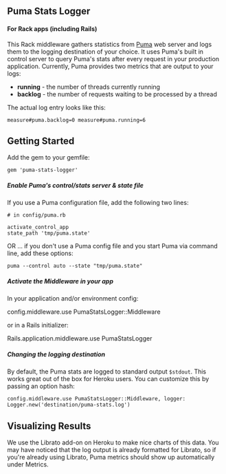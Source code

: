 ## Puma Stats Logger

#### For Rack apps (including Rails)

This Rack middleware gathers statistics from [Puma](http://puma.io/) web server and logs them to the logging destination of your choice. It uses Puma's built in control server to query Puma's stats after every request in your production application. Currently, Puma provides two metrics that are output to your logs:

  * __running__ - the number of threads currently running
  * __backlog__ - the number of requests waiting to be processed by a thread

The actual log entry looks like this:

    measure#puma.backlog=0 measure#puma.running=6
    
    
## Getting Started

Add the gem to your gemfile:

    gem 'puma-stats-logger'
    
##### Enable Puma's control/stats server & state file

If you use a Puma configuration file, add the following two lines:

    # in config/puma.rb
    
    activate_control_app
    state_path 'tmp/puma.state'
    
OR ... if you don't use a Puma config file and you start Puma via command line, add these options:

    puma --control auto --state "tmp/puma.state"
    
##### Activate the Middleware in your app

In your application and/or environment config:

   config.middleware.use PumaStatsLogger::Middleware
   
or in a Rails initializer:

   Rails.application.middleware.use PumaStatsLogger
   
   
##### Changing the logging destination

By default, the Puma stats are logged to standard output `$stdout`. This works great out of the box for Heroku users. You can customize this by passing an option hash:
    
    config.middleware.use PumaStatsLogger::Middleware, logger: Logger.new('destination/puma-stats.log')
    

## Visualizing Results

We use the Librato add-on on Heroku to make nice charts of this data. You may have noticed that the log output is already formatted for Librato, so if you're already using Librato, Puma metrics should show up automatically under Metrics.
